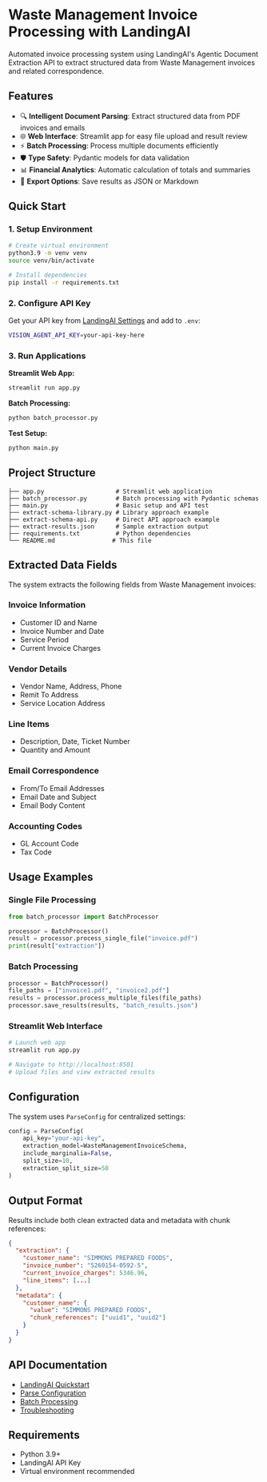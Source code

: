 # Waste Management Invoice Processing with LandingAI

Automated invoice processing system using LandingAI's Agentic Document Extraction API to extract structured data from Waste Management invoices and related correspondence.

## Features

- 🔍 **Intelligent Document Parsing**: Extract structured data from PDF invoices and emails
- 🌐 **Web Interface**: Streamlit app for easy file upload and result review
- ⚡ **Batch Processing**: Process multiple documents efficiently
- 🛡️ **Type Safety**: Pydantic models for data validation
- 📊 **Financial Analytics**: Automatic calculation of totals and summaries
- 💾 **Export Options**: Save results as JSON or Markdown

## Quick Start

### 1. Setup Environment

```bash
# Create virtual environment
python3.9 -m venv venv
source venv/bin/activate

# Install dependencies
pip install -r requirements.txt
```

### 2. Configure API Key

Get your API key from [LandingAI Settings](https://va.landing.ai/settings/api-key) and add to `.env`:

```bash
VISION_AGENT_API_KEY=your-api-key-here
```

### 3. Run Applications

**Streamlit Web App:**
```bash
streamlit run app.py
```

**Batch Processing:**
```bash
python batch_processor.py
```

**Test Setup:**
```bash
python main.py
```

## Project Structure

```
├── app.py                    # Streamlit web application
├── batch_processor.py        # Batch processing with Pydantic schemas
├── main.py                   # Basic setup and API test
├── extract-schema-library.py # Library approach example
├── extract-schema-api.py     # Direct API approach example
├── extract-results.json      # Sample extraction output
├── requirements.txt          # Python dependencies
└── README.md                # This file
```

## Extracted Data Fields

The system extracts the following fields from Waste Management invoices:

### Invoice Information
- Customer ID and Name
- Invoice Number and Date
- Service Period
- Current Invoice Charges

### Vendor Details
- Vendor Name, Address, Phone
- Remit To Address
- Service Location Address

### Line Items
- Description, Date, Ticket Number
- Quantity and Amount

### Email Correspondence
- From/To Email Addresses
- Email Date and Subject
- Email Body Content

### Accounting Codes
- GL Account Code
- Tax Code

## Usage Examples

### Single File Processing
```python
from batch_processor import BatchProcessor

processor = BatchProcessor()
result = processor.process_single_file("invoice.pdf")
print(result["extraction"])
```

### Batch Processing
```python
processor = BatchProcessor()
file_paths = ["invoice1.pdf", "invoice2.pdf"]
results = processor.process_multiple_files(file_paths)
processor.save_results(results, "batch_results.json")
```

### Streamlit Web Interface
```bash
# Launch web app
streamlit run app.py

# Navigate to http://localhost:8501
# Upload files and view extracted results
```

## Configuration

The system uses `ParseConfig` for centralized settings:

```python
config = ParseConfig(
    api_key="your-api-key",
    extraction_model=WasteManagementInvoiceSchema,
    include_marginalia=False,
    split_size=10,
    extraction_split_size=50
)
```

## Output Format

Results include both clean extracted data and metadata with chunk references:

```json
{
  "extraction": {
    "customer_name": "SIMMONS PREPARED FOODS",
    "invoice_number": "5260154-0592-5",
    "current_invoice_charges": 5346.96,
    "line_items": [...]
  },
  "metadata": {
    "customer_name": {
      "value": "SIMMONS PREPARED FOODS",
      "chunk_references": ["uuid1", "uuid2"]
    }
  }
}
```

## API Documentation

- [LandingAI Quickstart](https://docs.landing.ai/ade/ade-quickstart)
- [Parse Configuration](https://docs.landing.ai/ade/ade-parseconfig)
- [Batch Processing](https://docs.landing.ai/ade/ade-parse-docs)
- [Troubleshooting](https://docs.landing.ai/ade/ade-extract-troubleshoot)

## Requirements

- Python 3.9+
- LandingAI API Key
- Virtual environment recommended